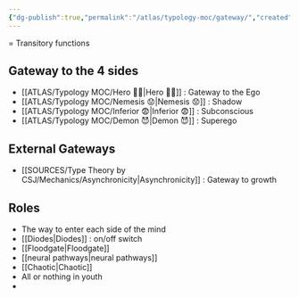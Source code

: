 ```yaml
---
{"dg-publish":true,"permalink":"/atlas/typology-moc/gateway/","created":"2022-12-31T18:11:31.592+01:00","updated":"2023-03-08T19:05:15.458+01:00"}
---
```



= Transitory functions 

## Gateway to the 4 sides
- [[ATLAS/Typology MOC/Hero 🦸‍♂️\|Hero 🦸‍♂️]] : Gateway to the Ego 
- [[ATLAS/Typology MOC/Nemesis 😟\|Nemesis 😟]] : Shadow 
- [[ATLAS/Typology MOC/Inferior 😨\|Inferior 😨]] : Subconscious
- [[ATLAS/Typology MOC/Demon 😈\|Demon 😈]] : Superego

## External Gateways
- [[SOURCES/Type Theory by CSJ/Mechanics/Asynchronicity\|Asynchronicity]] : Gateway to growth 

## Roles
- The way to enter each side of the mind
- [[Diodes\|Diodes]] : on/off switch
- [[Floodgate\|Floodgate]]
- [[neural pathways\|neural pathways]] 
- [[Chaotic\|Chaotic]]
- All or nothing in youth 
- 
